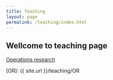 ```yaml
---
title: Teaching
layout: page
permalink: /teaching/index.html
---
```


## Wellcome to teaching page

[Operations research]([OR])

[OR]: {{ site.url }}/teaching/OR
